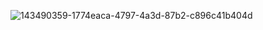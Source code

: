 ![143490359-1774eaca-4797-4a3d-87b2-c896c41b404d](https://user-images.githubusercontent.com/65675565/143514421-907dec9f-48fe-45c0-ae9d-3d69c4a4ba16.png)
